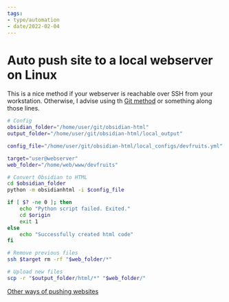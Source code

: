 ```yaml
---
tags:
- type/automation
- date/2022-02-04
---
```

   
# Auto push site to a local webserver on Linux   
This is a nice method if your webserver is reachable over SSH from your workstation. Otherwise, I advise using th [Git method](esAutomationLinuxGit.md) or something along those lines.   
   
``` bash
# Config
obsidian_folder="/home/user/git/obsidian-html"
output_folder="/home/user/git/obsidian-html/local_output"

config_file="/home/user/git/obsidian-html/local_configs/devfruits.yml"

target="user@webserver"
web_folder="/home/web/www/devfruits"

# Convert Obsidian to HTML
cd $obsidian_folder
python -m obsidianhtml -i $config_file

if [ $? -ne 0 ]; then
	echo "Python script failed. Exited."
	cd $origin
	exit 1
else
	echo "Successfully created html code"
fi

# Remove previous files
ssh $target rm -rf "$web_folder/*"

# Upload new files
scp -r "$output_folder/html/*" "$web_folder/"
```
   
   
[Other ways of pushing websites](esAutomation.md)
